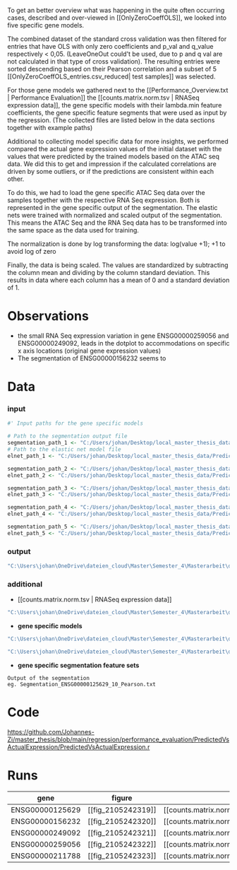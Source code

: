 To get an better overview what was happening in the quite often occurring cases, described and over-viewed in [[OnlyZeroCoeffOLS]], we looked into five specific gene models.

The combined dataset of the standard cross validation was then filtered for entries that have OLS with only zero coefficients and p_val and q_value respectively < 0,05. (LeaveOneOut could't be used, due to p and q val are not calculated in that type of cross validation).
The resulting entries were sorted descending based on their Pearson correlation and a subset of 5 [[OnlyZeroCoeffOLS_entries.csv_reduced| test samples]] was selected.

For those gene models we gathered next to the [[Performance_Overview.txt | Performance Evaluation]] the [[counts.matrix.norm.tsv | RNASeq expression data]], the gene specific models with their lambda.min feature coefficients, the gene specific feature segments that were used as input by the regression. (The collected files are listed below in the data sections together with example paths)

Additional to collecting model specific data for more insights, we performed compared the actual gene expression values of the initial dataset with the values that were predicted by the trained models based on the ATAC seq data. We did this to get and impression if the calculated correlations are driven by some outliers, or if the predictions are consistent within each other.

To do this, we had to load the gene specific ATAC Seq data over the samples together with the respective RNA Seq expression. Both is represented in the gene specific output of the segmentation.
The elastic nets were trained with normalized and scaled output of the segmentation. This means the ATAC Seq and the RNA Seq data has to be transformed into the same space as the data used for training.

The normalization is done by log transforming the data:
log(value +1); +1 to avoid log of zero

Finally, the data is being scaled. The values are standardized by subtracting the column mean and dividing by the column standard deviation. This results in data where each column has a mean of 0 and a standard deviation of 1.

# Observations
* the small RNA Seq expression variation in gene ENSG00000259056 and ENSG00000249092, leads in the dotplot to accommodations on specific x axis locations (original gene expression values)
* The segmentation of ENSG00000156232 seems to 
# Data

### input
```r
#' Input paths for the gene specific models

# Path to the segmentation output file
segmentation_path_1 <- "C:/Users/johan/Desktop/local_master_thesis_data/PredictedVsActualExpression/ENSG00000125629_10/Segmentation_ENSG00000125629_10_Pearson.txt"
# Path to the elastic net model file
elnet_path_1 <- "C:/Users/johan/Desktop/local_master_thesis_data/PredictedVsActualExpression/ENSG00000125629_10/Elasticnet_Regression_Model_Segmentation_ENSG00000125629_10_Pearson.RData"

segmentation_path_2 <- "C:/Users/johan/Desktop/local_master_thesis_data/PredictedVsActualExpression/ENSG00000156232_10/Segmentation_ENSG00000156232_10_Pearson.txt"
elnet_path_2 <- "C:/Users/johan/Desktop/local_master_thesis_data/PredictedVsActualExpression/ENSG00000156232_10/Elasticnet_Regression_Model_Segmentation_ENSG00000156232_10_Pearson.RData"

segmentation_path_3 <- "C:/Users/johan/Desktop/local_master_thesis_data/PredictedVsActualExpression/ENSG00000249092_10/Segmentation_ENSG00000249092_10_Pearson.txt"
elnet_path_3 <- "C:/Users/johan/Desktop/local_master_thesis_data/PredictedVsActualExpression/ENSG00000249092_10/Elasticnet_Regression_Model_Segmentation_ENSG00000249092_10_Pearson.RData"

segmentation_path_4 <- "C:/Users/johan/Desktop/local_master_thesis_data/PredictedVsActualExpression/ENSG00000259056_10/Segmentation_ENSG00000259056_10_Pearson.txt"
elnet_path_4 <- "C:/Users/johan/Desktop/local_master_thesis_data/PredictedVsActualExpression/ENSG00000259056_10/Elasticnet_Regression_Model_Segmentation_ENSG00000259056_10_Pearson.RData"

segmentation_path_5 <- "C:/Users/johan/Desktop/local_master_thesis_data/PredictedVsActualExpression/ENSG00000211788_10/Segmentation_ENSG00000211788_10_Pearson.txt"
elnet_path_5 <- "C:/Users/johan/Desktop/local_master_thesis_data/PredictedVsActualExpression/ENSG00000211788_10/Elasticnet_Regression_Model_Segmentation_ENSG00000211788_10_Pearson.RData"
```

### output
```bash
"C:\Users\johan\OneDrive\dateien_cloud\Master\Semester_4\Masterarbeit\data\pulmanory_hypertension\regression\PredictedVsActualExpression"
```

### additional
 * [[counts.matrix.norm.tsv | RNASeq expression data]]
```bash
"C:\Users\johan\OneDrive\dateien_cloud\Master\Semester_4\Masterarbeit\data\pulmanory_hypertension\raw_data\RNA\counts.matrix.norm.tsv"
```
* **gene specific models**
```bash
"C:\Users\johan\OneDrive\dateien_cloud\Master\Semester_4\Masterarbeit\data\pulmanory_hypertension\regression\leaveOneOut_regression\output_data\regression_output.zip/*_Pearson.Rdata"

"C:\Users\johan\OneDrive\dateien_cloud\Master\Semester_4\Masterarbeit\data\pulmanory_hypertension\regression\standard_regression\output_data\regression_output.zip/*_Pearson.Rdata"
```
* **gene specific segmentation feature sets**
```
Output of the segmentation
eg. Segmentation_ENSG00000125629_10_Pearson.txt
```

# Code
https://github.com/Johannes-Zi/master_thesis/blob/main/regression/performance_evaluation/PredictedVsActualExpression/PredictedVsActualExpression.r

# Runs

| gene            | figure             | inital RNA Seq                                          | feature coefficients                            | normalized ATAC/ RNA Seq                        | normalized, scaled, centered ATAC/ RNA Seq           |
| --------------- | ------------------ | ------------------------------------------------------- | ----------------------------------------------- | ----------------------------------------------- | ---------------------------------------------------- |
| ENSG00000125629 | [[fig_2105242319]] | [[counts.matrix.norm.tsv_ENSG00000125629_10.txt]]       | [[feature_coefficients_ENSG00000125629_10.txt]] | [[segmentation_normalized_ENSG00000125629.tsv]] | [[segmentation_scaled_centered_ENSG00000125629.tsv]] |
| ENSG00000156232 | [[fig_2105242320]] | [[counts.matrix.norm.tsv_entry_ENSG00000156232_10.txt]] | [[feature_coefficients_ENSG00000156232_10.txt]] | [[segmentation_normalized_ENSG00000156232.tsv]] | [[segmentation_scaled_centered_ENSG00000156232.tsv]] |
| ENSG00000249092 | [[fig_2105242321]] | [[counts.matrix.norm.tsv_ENSG00000249092_10.txt]]       | [[feature_coefficients_ENSG00000249092_10.txt]] | [[segmentation_normalized_ENSG00000249092.tsv]] | [[segmentation_scaled_centered_ENSG00000249092.tsv]] |
| ENSG00000259056 | [[fig_2105242322]] | [[counts.matrix.norm.tsv_ENSG00000259056_10.txt]]       | [[feature_coefficients_ENSG00000259056_10.txt]] | [[segmentation_normalized_ENSG00000259056.tsv]] | [[segmentation_scaled_centered_ENSG00000259056.tsv]] |
| ENSG00000211788 | [[fig_2105242323]] | [[counts.matrix.norm.tsv_ENSG00000211788_10.txt]]       | [[feature_coefficients_ENSG00000211788_10.txt]] | [[segmentation_normalized_ENSG00000211788.tsv]] | [[segmentation_scaled_centered_ENSG00000211788.tsv]] |
